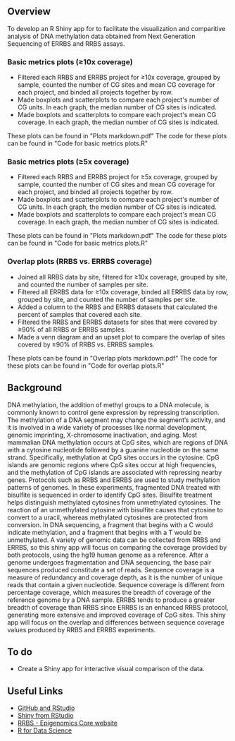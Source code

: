 ## Overview
To develop an R Shiny app for to facilitate the visualization and comparitive analysis of DNA methylation data obtained from Next Generation Sequencing of ERRBS and RRBS assays.

### Basic metrics plots (≥10x coverage)
- Filtered each RRBS and ERRBS project for ≥10x coverage, grouped by sample, counted the number of CG sites and mean CG coverage for each project, and binded all projects together by row.
- Made boxplots and scatterplots to compare each project's number of CG units. In each graph, the median number of CG sites is indicated.
- Made boxplots and scatterplots to compare each project's mean CG coverage. In each graph, the median number of CG sites is indicated.

These plots can be found in "Plots markdown.pdf"
The code for these plots can be found in "Code for basic metrics plots.R"


### Basic metrics plots (≥5x coverage)
- Filtered each RRBS and ERRBS project for ≥5x coverage, grouped by sample, counted the number of CG sites and mean CG coverage for each project, and binded all projects together by row.
- Made boxplots and scatterplots to compare each project's number of CG units. In each graph, the median number of CG sites is indicated.
- Made boxplots and scatterplots to compare each project's mean CG coverage. In each graph, the median number of CG sites is indicated.

These plots can be found in "Plots markdown.pdf"
The code for these plots can be found in "Code for basic metrics plots.R"


### Overlap plots (RRBS vs. ERRBS coverage)
- Joined all RRBS data by site, filtered for ≥10x coverage, grouped by site, and counted the number of samples per site.
- Filtered all ERRBS data for ≥10x coverage, binded all ERRBS data by row, grouped by site, and counted the number of samples per site.
- Added a column to the RRBS and ERRBS datasets that calculated the percent of samples that covered each site.
- Filtered the RRBS and ERRBS datasets for sites that were covered by ≥90% of all RRBS or ERRBS samples.
- Made a venn diagram and an upset plot to compare the overlap of sites covered by ≥90% of RRBS vs. ERRBS samples.

These plots can be found in "Overlap plots markdown.pdf"
The code for these plots can be found in "Code for overlap plots.R"


## Background
  DNA methylation, the addition of methyl groups to a DNA molecule, is commonly known to control gene expression by repressing transcription. The methylation of a DNA segment may change the segment’s activity, and it is involved in a wide variety of processes like normal development, genomic imprinting, X-chromosome inactivation, and aging. Most mammalian DNA methylation occurs at CpG sites, which are regions of DNA with a cytosine nucleotide followed by a guanine nucleotide on the same strand. Specifically, methylation at CpG sites occurs in the cytosine. CpG islands are genomic regions where CpG sites occur at high frequencies, and the methylation of CpG islands are associated with repressing nearby genes. 
  Protocols such as RRBS and ERRBS are used to study methylation patterns of genomes. In these experiments, fragmented DNA treated with bisulfite is sequenced in order to identify CpG sites. Bisulfite treatment helps distinguish methylated cytosines from unmethylated cytosines. The reaction of an unmethylated cytosine with bisulfite causes that cytosine to convert to a uracil, whereas methylated cytosines are protected from conversion. In DNA sequencing, a fragment that begins with a C would indicate methylation, and a fragment that begins with a T would be unmethylated. 
  A variety of genomic data can be collected from RRBS and ERRBS, so this shiny app will focus on comparing the coverage provided by both protocols, using the hg19 human genome as a reference. After a genome undergoes fragmentation and DNA sequencing, the base pair sequences produced constitute a set of reads. Sequence coverage is a measure of redundancy and coverage depth, as it is the number of unique reads that contain a given nucleotide. Sequence coverage is different from percentage coverage, which measures the breadth of coverage of the reference genome by a DNA sample. ERRBS tends to produce a greater breadth of coverage than RRBS since ERRBS is an enhanced RRBS protocol, generating more extensive and improved coverage of CpG sites. This shiny app will focus on the overlap and differences between sequence coverage values produced by RRBS and ERRBS experiments.

## To do
- Create a Shiny app for interactive visual comparison of the data.

## Useful Links
- [GitHub and RStudio](https://resources.github.com/whitepapers/github-and-rstudio/)
- [Shiny from RStudio](https://shiny.rstudio.com/)
- [RRBS - Epigenomics Core website](https://epicore.med.cornell.edu/services.php?option=rrbsdescription#seq)
- [R for Data Science](https://r4ds.had.co.nz/)

